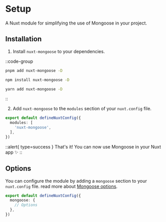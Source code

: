# Setup

A Nuxt module for simplifying the use of Mongoose in your project.

## Installation

1. Install `nuxt-mongoose` to your dependencies.

::code-group

  ```bash [pnpm]
  pnpm add nuxt-mongoose -D
  ```

  ```bash [npm]
  npm install nuxt-mongoose -D
  ```

  ```bash [yarn]
  yarn add nuxt-mongoose -D
  ```

::

2. Add `nuxt-mongoose` to the `modules` section of your `nuxt.config` file.

```ts [nuxt.config]
export default defineNuxtConfig({
  modules: [
    'nuxt-mongoose',
  ],
})
```

::alert{ type=success }
  That's it! You can now use Mongoose in your Nuxt app ✨
::


## Options

You can configure the module by adding a `mongoose` section to your `nuxt.config` file.
read more about [Mongoose options](/getting-started/configuration).

```ts [nuxt.config]
export default defineNuxtConfig({
  mongoose: {
    // Options
  },
})
```
